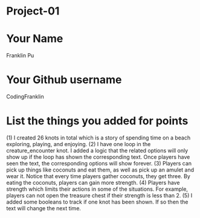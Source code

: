 # Project-01

# Your Name
Franklin Pu

# Your Github username
CodingFranklin

# List the things you added for points
(1) I created 26 knots in total which is a story of spending time on a beach exploring, playing, and enjoying.
(2) I have one loop in the creature_encounter knot. I added a logic that the related options will only show up if the loop has shown the corresponding text. Once players have seen the text, the corresponding options will show forever.
(3) Players can pick up things like coconuts and eat them, as well as pick up an amulet and wear it. Notice that every time players gather coconuts, they get three. By eating the coconuts, players can gain more strength.
(4) Players have strength which limits their actions in some of the situations. For example, players can not open the treasure chest if their strength is less than 2.
(5) I added some booleans to track if one knot has been shown. If so then the text will change the next time.
